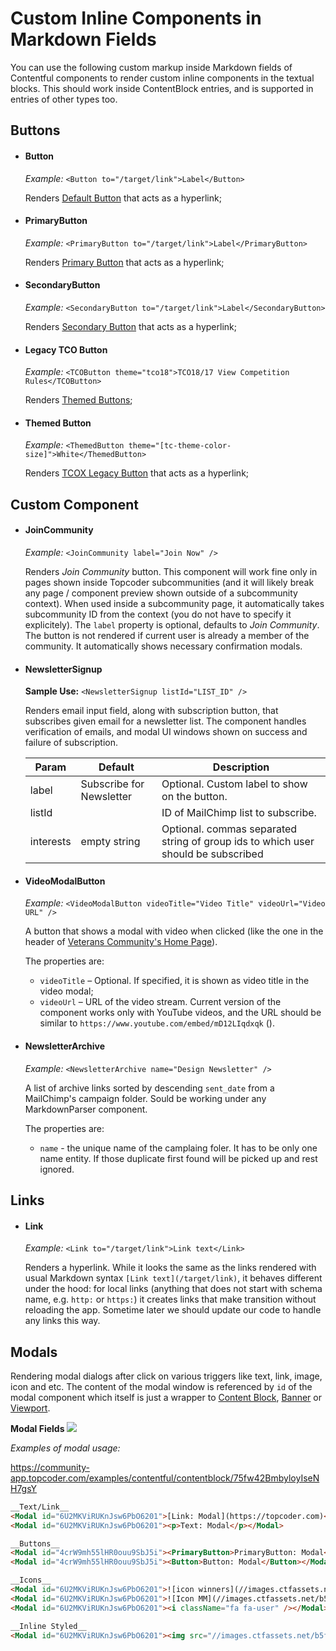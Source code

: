 # Custom Inline Components in Markdown Fields

You can use the following custom markup inside Markdown fields of Contentful
components to render custom inline components in the textual blocks. This should
work inside ContentBlock entries, and is supported in entries of
other types too.

## Buttons

- #### Button
  *Example:* `<Button to="/target/link">Label</Button>`

  Renders
  [Default Button](https://community-app.topcoder.com/examples/buttons/) that
  acts as a hyperlink;

- #### PrimaryButton
  *Example:* `<PrimaryButton to="/target/link">Label</PrimaryButton>`

  Renders
  [Primary Button](https://community-app.topcoder.com/examples/buttons/) that
  acts as a hyperlink;

- #### SecondaryButton
  *Example:* `<SecondaryButton to="/target/link">Label</SecondaryButton>`

  Renders
  [Secondary Button](https://community-app.topcoder.com/examples/buttons/) that
  acts as a hyperlink;

- #### Legacy TCO Button
  *Example:* `<TCOButton theme="tco18">TCO18/17 View Competition Rules</TCOButton>`

  Renders
  [Themed Buttons](https://community-app.topcoder.com/examples/contentful/contentblock/3k7k1JpnSvIRrJYWs4izYi);

- #### Themed Button
  *Example:* `<ThemedButton theme="[tc-theme-color-size]">White</ThemedButton>`

  Renders
  [TCOX Legacy Button](https://community-app.topcoder.com/examples/contentful/contentblock/FNmL56lEahdv0irLASC5a) that
  acts as a hyperlink;

## Custom Component

- #### JoinCommunity
  *Example:* `<JoinCommunity label="Join Now" />`

  Renders _Join Community_ button.
  This component will work fine only in pages shown inside Topcoder
  subcommunities (and it will likely break any page / component preview shown
  outside of a subcommunity context). When used inside a subcommunity page, it
  automatically takes subcommunity ID from the context (you do not have to
  specify it explicitely). The `label` property is optional, defaults to
  _Join Community_. The button is not rendered if current user is already a
  member of the community. It automatically shows necessary confirmation modals.

- #### NewsletterSignup
  **Sample Use:** `<NewsletterSignup listId="LIST_ID" />`

  Renders
  email input field, along with subscription button, that subscribes given email
  for a newsletter list. The component handles verification of emails, and modal
  UI windows shown on success and failure of subscription.

  | Param     | Default                  | Description                                                                      |
  | ---       | ---                      | ---                                                                              |
  | label     | Subscribe for Newsletter | Optional. Custom label to show on the button.                                    |
  | listId    |                          | ID of MailChimp list to subscribe.                                               |
  | interests | empty string             | Optional. commas separated string of group ids to which user should be subscribed |

- #### VideoModalButton
  *Example:* `<VideoModalButton videoTitle="Video Title" videoUrl="Video URL" />`

  A button that shows a modal with video when clicked (like the one in the
  header of [Veterans Community's Home Page](https://veterans.topcoder.com/)).

  The properties are:
  - `videoTitle` &ndash; Optional. If specified, it is shown as video title in
    the video modal;
  - `videoUrl` &ndash; URL of the video stream. Current version of the
    component works only with YouTube videos, and the URL should be similar to
    `https://www.youtube.com/embed/mD12LIqdxqk` ().

- #### NewsletterArchive
  *Example:* `<NewsletterArchive name="Design Newsletter" />`
  
  A list of archive links sorted by descending `sent_date` from a MailChimp's campaign folder. Sould be working under any MarkdownParser component.

  The properties are:
  - `name` - the unique name of the camplaing foler. It has to be only one name entity. If those duplicate first found will be picked up and rest ignored.

## Links

- #### Link
  *Example:* `<Link to="/target/link">Link text</Link>`

  Renders a hyperlink.
  While it looks the same as the links rendered with usual Markdown syntax
  `[Link text](/target/link)`, it behaves different under the hood: for local
  links (anything that does not start with schema name, e.g. `http:` or
  `https:`) it creates links that make transition without reloading the app.
  Sometime later we should update our code to handle any links this way.

## Modals
Rendering modal dialogs after click on various triggers like text, link, image, icon and etc. The content of the modal window is referenced by `id` of the modal component which itself is just a wrapper to [Content Block](./ContentBlock.md), [Banner](./banner.md) or [Viewport](./viewport.md).

**Modal Fields**
![](./pics/Modal.png)

*Examples of modal usage:*

https://community-app.topcoder.com/examples/contentful/contentblock/75fw42BmbyloyIseNH7gsY

```html
__Text/Link__
<Modal id="6U2MKViRUKnJsw6PbO6201">[Link: Modal](https://topcoder.com)</Modal>
<Modal id="6U2MKViRUKnJsw6PbO6201"><p>Text: Modal</p></Modal>

__Buttons__
<Modal id="4crW9mh55lHR0ouu9SbJ5i"><PrimaryButton>PrimaryButton: Modal</PrimaryButton></Modal>
<Modal id="4crW9mh55lHR0ouu9SbJ5i"><Button>Button: Modal</Button></Modal>

__Icons__
<Modal id="6U2MKViRUKnJsw6PbO6201">![icon winners](//images.ctfassets.net/b5f1djy59z3a/5cVC8JlvDyOkyumW8QI6Ek/ff16caeac6145da87caf07fe60b7ec67/icon_winners.png)</Modal>
<Modal id="6U2MKViRUKnJsw6PbO6201">![Icon MM](//images.ctfassets.net/b5f1djy59z3a/2mI6cWIpYhTZltYlWmiBGc/8f70d6c5ecbd56ea6408c2c5ff8b5cb1/Icon_MM.svg)</Modal>
<Modal id="6U2MKViRUKnJsw6PbO6201"><i className="fa fa-user" /></Modal>

__Inline Styled__
<Modal id="6U2MKViRUKnJsw6PbO6201"><img src="//images.ctfassets.net/b5f1djy59z3a/5cVC8JlvDyOkyumW8QI6Ek/ff16caeac6145da87caf07fe60b7ec67/icon_winners.png" style="width: 40px"/></Modal>
```